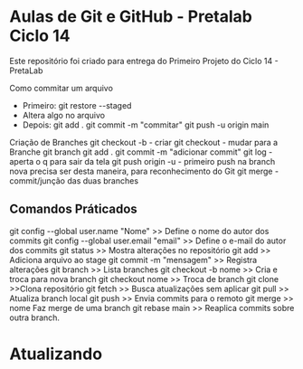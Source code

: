 # Aulas de Git e GitHub - Pretalab Ciclo 14

Este repositório foi criado para entrega do Primeiro Projeto do Ciclo 14 - PretaLab

 Como commitar um arquivo 
- Primeiro: git restore --staged <nomedoarquivo>
- Altera algo no arquivo 
- Depois:
git add .
git commit -m "commitar"
git push -u origin main

Criação de Branches
git checkout -b <nomedabranche> - criar 
git checkout <nomedabranch> - mudar para a Branche
git branch 
git add .
git commit -m "adicionar commit"
git log - aperta o q para sair da tela 
git push origin -u <nomedabranche> - primeiro push na branch nova precisa ser desta maneira, para reconhecimento do Git
git merge <nomedabranche> - commit/junção das duas branches

## Comandos Práticados
git config --global user.name "Nome" >> Define o nome do autor dos commits
git config --global user.email "email"	>> Define o e-mail do autor dos commits
git status	>> Mostra alterações no repositório
git add <arquivo> >> Adiciona arquivo ao stage
git commit -m "mensagem" >> Registra alterações
git branch >> Lista branches
git checkout -b nome	 >> Cria e troca para nova branch
git checkout nome	>> Troca de branch
git clone <url>	>>Clona repositório
git fetch	>> Busca atualizações sem aplicar
git pull	>> Atualiza branch local
git push	>> Envia commits para o remoto
git merge >> nome	Faz merge de uma branch
git rebase main	>> Reaplica commits sobre outra branch.

# Atualizando
